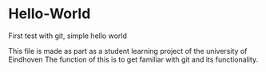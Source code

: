 # Hello-World
First test with git, simple hello world

This file is made as part as a student learning project of the university of Eindhoven
The function of this is to get familiar with git and its functionality.
